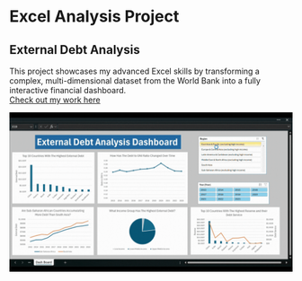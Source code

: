 # Excel Analysis Project

## External Debt Analysis
This project showcases my advanced Excel skills by transforming a complex, multi-dimensional dataset from the World Bank into a fully interactive financial dashboard.  
[Check out my work here](EXternal-Debt-Analysis/Files/) 

![Dash board](https://github.com/Codesbyeni/EXternal-Debt-Analysis/blob/7ef868a872ec79dffb266af61407e4bb161c7906/Debt%20Analysis%20Git/Dash%20board%20video%20-%20Made%20with%20Clipchamp.mp4.gif) 
